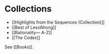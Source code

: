 # Collections

- [[Highlights from the Sequences (Collection)]]
- [[Best of LessWrong]]
- [[Rationality— A-Z]]
- [[The Codex]]


See [[Books]].